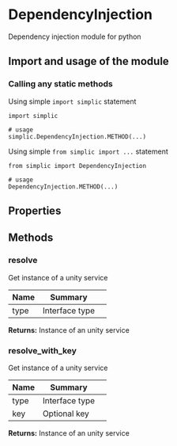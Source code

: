 DependencyInjection
===

Dependency injection module for python


## Import and usage of the module
### Calling any static methods
Using simple `import simplic` statement
```
import simplic

# usage
simplic.DependencyInjection.METHOD(...)
```
Using simple `from simplic import ...` statement
```
from simplic import DependencyInjection

# usage
DependencyInjection.METHOD(...)
```


## Properties

## Methods

### resolve
Get instance of a unity service

| Name | Summary |    |
| --- | --- | ---- |
 | type | Interface type | |

__Returns:__
Instance of an unity service

### resolve_with_key
Get instance of a unity service

| Name | Summary |    |
| --- | --- | ---- |
 | type | Interface type | |
 | key | Optional key | |

__Returns:__
Instance of an unity service
